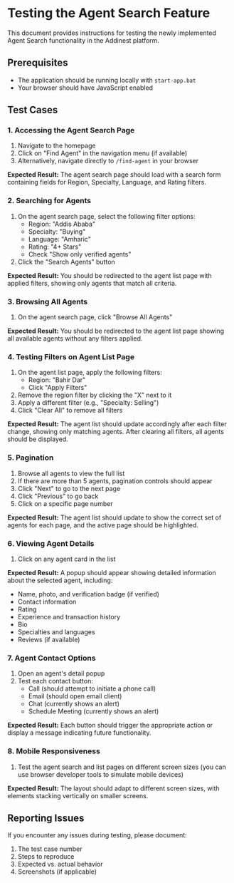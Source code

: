 # Testing the Agent Search Feature

This document provides instructions for testing the newly implemented Agent Search functionality in the Addinest platform.

## Prerequisites

- The application should be running locally with `start-app.bat`
- Your browser should have JavaScript enabled

## Test Cases

### 1. Accessing the Agent Search Page

1. Navigate to the homepage
2. Click on "Find Agent" in the navigation menu (if available)
3. Alternatively, navigate directly to `/find-agent` in your browser

**Expected Result:** The agent search page should load with a search form containing fields for Region, Specialty, Language, and Rating filters.

### 2. Searching for Agents

1. On the agent search page, select the following filter options:
   - Region: "Addis Ababa"
   - Specialty: "Buying"
   - Language: "Amharic"
   - Rating: "4+ Stars"
   - Check "Show only verified agents"
2. Click the "Search Agents" button

**Expected Result:** You should be redirected to the agent list page with applied filters, showing only agents that match all criteria.

### 3. Browsing All Agents

1. On the agent search page, click "Browse All Agents"

**Expected Result:** You should be redirected to the agent list page showing all available agents without any filters applied.

### 4. Testing Filters on Agent List Page

1. On the agent list page, apply the following filters:
   - Region: "Bahir Dar"
   - Click "Apply Filters"
2. Remove the region filter by clicking the "X" next to it
3. Apply a different filter (e.g., "Specialty: Selling")
4. Click "Clear All" to remove all filters

**Expected Result:** The agent list should update accordingly after each filter change, showing only matching agents. After clearing all filters, all agents should be displayed.

### 5. Pagination

1. Browse all agents to view the full list
2. If there are more than 5 agents, pagination controls should appear
3. Click "Next" to go to the next page
4. Click "Previous" to go back
5. Click on a specific page number

**Expected Result:** The agent list should update to show the correct set of agents for each page, and the active page should be highlighted.

### 6. Viewing Agent Details

1. Click on any agent card in the list

**Expected Result:** A popup should appear showing detailed information about the selected agent, including:
   - Name, photo, and verification badge (if verified)
   - Contact information
   - Rating
   - Experience and transaction history
   - Bio
   - Specialties and languages
   - Reviews (if available)

### 7. Agent Contact Options

1. Open an agent's detail popup
2. Test each contact button:
   - Call (should attempt to initiate a phone call)
   - Email (should open email client)
   - Chat (currently shows an alert)
   - Schedule Meeting (currently shows an alert)

**Expected Result:** Each button should trigger the appropriate action or display a message indicating future functionality.

### 8. Mobile Responsiveness

1. Test the agent search and list pages on different screen sizes (you can use browser developer tools to simulate mobile devices)

**Expected Result:** The layout should adapt to different screen sizes, with elements stacking vertically on smaller screens.

## Reporting Issues

If you encounter any issues during testing, please document:
1. The test case number
2. Steps to reproduce
3. Expected vs. actual behavior
4. Screenshots (if applicable)
